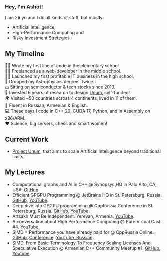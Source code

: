 ### Hey, I'm Ashot!

I am 26 yo and I do all kinds of stuff, but mostly:

* Artificial Intelligence, 
* High-Performance Computing and
* Risky Investment Stretegies.

## My Timeline

👶🏻 Wrote my first line of code in the elementary school.<br/>
👦🏻 Freelanced as a web-developer in the middle school.<br/>
🧔🏻 Launched my first profitable IT business in the high school.<br/>
🔭 Dropped my Astrophysics degree. Twice.<br/>
💵 Sitting on semiconductor & tech stocks since 2013.<br/>
🏢 Invested 6 years of research to design [Unum](https://unum.cloud), self-funded!<br/>
🌍 Visited ~50 countries across 4 continents, lived in 11 of them.<br/>
👅 Fluent in Russian, Armenian & English.<br/>
💻 These days I code in C++ 20, CUDA 17, Python, and in Assembly on x86/ARM.<br/>
❤️ Science, big servers, chess and smart women!<br/>

## Current Work

- [Project Unum](https://unum.cloud), that aims to scale Artificial Intelligence beyond traditional limits.

## My Lectures

- Computational graphs and AI in C++ @ Synopsys HQ in Palo Alto, CA, USA. [GitHub](https://github.com/ashvardanian/NeuralSTL).
- Efficient GPGPU Programming @ JetBrains HQ in St. Petersburg, Russia. [GitHub](https://github.com/ashvardanian/SandboxGPUs), [YouTube](https://youtu.be/BUtHOftDm_Y).
- Deep dive into GPGPU programming @ CppRussia Conference in St. Petersburg, Russia. [GitHub](https://github.com/ashvardanian/SandboxGPUs), [YouTube](https://youtu.be/AA4RI6o0h1U).
- Artsakh Must Be Independent. Yerevan, Armenia. [YouTube](https://youtu.be/sN8CsCgDlHY).
- A conversation about High Performance Computing @ Pure Virtual Cast #4. [YouTube](https://youtu.be/dCdBFB4LDjw).
- SIMD = Performance you have already paid for @ CppRussia Online. [GitHub](https://github.com/ashvardanian/CppBenchSubstrSearch), [Conference](https://cppconf-piter.ru/en/2020/spb/talks/23g3egeumhe3p4fd66pbar/?fbclid=IwAR26hl3tEhw1os0J6oLzsVPTOAuSGkZIMzwq689tEq8NH5_V7b3MHV8f_zU). [YouTube, Russian]().
- SIMD. From Basic Terminology To Frequency Scaling Licenses And Speculative Execution @ Armenian C++ Community Meetup #1. [GitHub](https://github.com/ashvardanian/CppBenchSubstrSearch), [Youtube](https://youtu.be/ft51yJ9mDcc?t=140).
